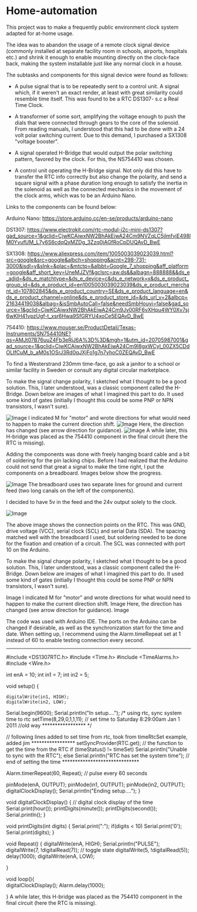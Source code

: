 # Home-automation

This project was to make a frequently public environment clock system adapted for at-home usage.

The idea was to abandon the usage of a remote clock signal device (commonly installed at separate facility room in schools, airports, hospitals etc.) and shrink it enough to enable mounting directly on the clock-face back, making the system installable just like any normal clock in a house.

The subtasks and components for this signal device were found as follows:

- A pulse signal that is to be repeatedly sent to a control unit. A signal which, if it weren't an exact render, at least with great similarity could resemble time itself.
This was found to be a RTC DS1307- s.c a Real Time Clock.

- A transformer of some sort, amplifying the voltage enough to push the dials that were connected through gears to the core of the solenoid. From reading manuals, I understood that this had to be done with a 24 volt polar switching current.
Due to this demand, I purchased a SX1308 "voltage booster".

- A signal operated H-Bridge that would output the polar switching pattern, favored by the clock. For this, the NS754410 was chosen.

- A control unit operating the H-Bridge signal. Not only did this have to transfer the RTC info correctly but also change the polarity, and send a square signal with a phase duration long enough to satisfy the inertia in the solenoid as well as the connected mechanics in the movement of the clock arms, which was to be an Arduino Nano.

Links to the components can be found below:

Arduino Nano: https://store.arduino.cc/en-se/products/arduino-nano

DS1307: https://www.electrokit.com/rtc-modul-i2c-mini-ds1307?gad_source=1&gclid=CjwKCAjwxNW2BhAkEiwA24Cm9NVZqLC5jlmfvjE498lM0YvufUM_L7y6S6cdqQxMZDg_3Zzq0jAGfRoCpDUQAvD_BwE

SX1308: https://www.aliexpress.com/item/1005003039023039.html?src=google&src=google&albch=shopping&acnt=298-731-3000&isdl=y&slnk=&plac=&mtctp=&albbt=Google_7_shopping&aff_platform=google&aff_short_key=UneMJZVf&gclsrc=aw.ds&&albagn=888888&&ds_e_adid=&ds_e_matchtype=&ds_e_device=c&ds_e_network=x&ds_e_product_group_id=&ds_e_product_id=en1005003039023039&ds_e_product_merchant_id=107802845&ds_e_product_country=SE&ds_e_product_language=en&ds_e_product_channel=online&ds_e_product_store_id=&ds_url_v=2&albcp=21634419038&albag=&isSmbAutoCall=false&needSmbHouyi=false&gad_source=1&gclid=CjwKCAjwxNW2BhAkEiwA24Cm9Jv00RF6vXHpu4WY0Xv7sj6wKlH41vpzUgf-t_xsr6Hwa9SfGRYU4xoCe5EQAvD_BwE

754410: https://www.mouser.se/ProductDetail/Texas-Instruments/SN754410NE?qs=AMJt07B76uuZ4Fb3eRjJ6A%3D%3D&mgh=1&utm_id=20705987001&gad_source=1&gclid=CjwKCAjwxNW2BhAkEiwA24Cm9I8gxWCyl_00ZX5CDdOLIfCuM_b_aM0s1OSrJ3Rd0qJXjFo1g7n7yhoC0ZEQAvD_BwE

To find a Westerstrand 230mm time-face, go ask a janitor to a school or similar facility in Sweden or consult any digital circular marketplace.


To make the signal change polarity, I sketched what I thought to be a good solution. This, I later understood, was a classic component called the H-Bridge. Down below are images of what I imagined this part to do. It used some kind of gates (initially I thought this could be some PNP or NPN transistors, I wasn't sure). 

![Image](https://github.com/user-attachments/assets/2afc39ff-a850-480a-b888-dbd4fa096ca7)
I indicated M for "motor" and wrote directions for what would need to happen to make the current direction shift. 
![Image](https://github.com/user-attachments/assets/8dc3eba8-5701-44d1-a809-5992d16d1d2c)
Here, the direction has changed (see arrow direction for guidance). 
![Image](https://github.com/user-attachments/assets/ccb10140-1dc7-4ae8-9225-38f7ee8a048b)
A while later, this H-bridge was placed as the 754410 component in the final circuit (here the RTC is missing).  

  


Adding the components was done with freely hanging board cable and a bit of soldering for the pin lacking chips. Before I had realized that the Arduino could not send that great a signal to make the time right, I put the components on a breadboard. Images below show the progress. 

![Image](https://github.com/user-attachments/assets/e6207a55-01e6-4ea3-bd06-8b9a1a832bc1)
The breadboard uses two separate lines for ground and current feed (two long canals on the left of the components). 


I decided to have 5v in the feed and the 24v output solely to the clock. 


![Image](https://github.com/user-attachments/assets/f5009000-42f7-4494-b1f8-af0861ad5a69)


The above image shows the connection points on the RTC. This was GND, drive voltage (VCC), serial clock (SCL) and serial Data (SDA). The spacing matched well with the breadboard I used, but soldering needed to be done for the fixation and creation of a circuit. The SCL was connected with port 10 on the Arduino. 







To make the signal change polarity, I sketched what I thought to be a good solution. This, I later understood, was a classic component called the H-Bridge. Down below are images of what I imagined this part to do. It used some kind of gates (initially I thought this could be some PNP or NPN transistors, I wasn't sure).

Image
I indicated M for "motor" and wrote directions for what would need to happen to make the current direction shift.
Image
Here, the direction has changed (see arrow direction for guidance).
Image



The code was used with Arduino IDE. The ports on the Arduino can be changed if desirable, as well as the synchronization start for the time and date. When setting up, I recommend using the Alarm.timeRepeat set at 1 instead of 60 to enable testing connection every second. 

________________________________________________________________________________________________________

#include <DS1307RTC.h>
#include <Time.h>
#include <TimeAlarms.h>
#include <Wire.h> 



int enA = 10;
int in1 = 7; 
int in2 = 5; 



void setup()
{
    
    digitalWrite(in1, HIGH);
    digitalWrite(in2, LOW);
    
  Serial.begin(9600);
  Serial.println("In setup....");
  /*
  using rtc, sync system time to rtc
   setTime(8,29,0,1,1,11); // set time to Saturday 8:29:00am Jan 1 2011 //old way *****************
   */

  // following lines added to set time from rtc, took from timeRtcSet example, added jim *****************
  setSyncProvider(RTC.get);   // the function to get the time from the RTC
  if (timeStatus() != timeSet) 
    Serial.println("Unable to sync with the RTC");
  else
    Serial.println("RTC has set the system time");
  // end of setting the time ******************************


Alarm.timerRepeat(60, Repeat);            // pulse every 60   seconds



  pinMode(enA, OUTPUT);
  pinMode(in1, OUTPUT);
  pinMode(in2, OUTPUT);
  digitalClockDisplay();
  Serial.println("Ending setup....");
}


void digitalClockDisplay()
{
  // digital clock display of the time
  Serial.print(hour());
  printDigits(minute());
  printDigits(second());
  Serial.println(); 
}

void printDigits(int digits)
{
  Serial.print(":");
  if(digits < 10)
    Serial.print('0');
  Serial.print(digits);
}

void Repeat() {
  digitalWrite(enA, HIGH);
  Serial.println("PULSE");
  digitalWrite(7, !digitalRead(7));  // toggle state
  digitalWrite(5, !digitalRead(5));
  delay(1000);
  digitalWrite(enA, LOW);
  
}


void  loop(){  
  digitalClockDisplay();
  Alarm.delay(1000);

}
A while later, this H-bridge was placed as the 754410 component in the final circuit (here the RTC is missing).



